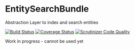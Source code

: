# EntitySearchBundle
Abstraction Layer to index and search entities

[![Build Status](https://travis-ci.org/Stinger-Soft/EntitySearchBundle.svg?branch=master)](https://travis-ci.org/Stinger-Soft/EntitySearchBundle) 
[![Coverage Status](https://coveralls.io/repos/Stinger-Soft/EntitySearchBundle/badge.svg?branch=master)](https://coveralls.io/r/Stinger-Soft/EntitySearchBundle?branch=master) 
[![Scrutinizer Code Quality](https://scrutinizer-ci.com/g/Stinger-Soft/EntitySearchBundle/badges/quality-score.png?b=master)](https://scrutinizer-ci.com/g/Stinger-Soft/EntitySearchBundle/?branch=master)

Work in progress - cannot be used yet